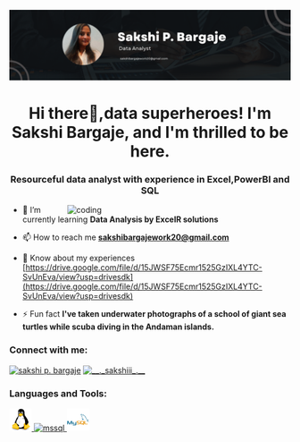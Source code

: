![logo](https://github.com/SakshiBargaje20/SakshiBargaje20/blob/main/Sakshi%20P.%20Bargaje.png)
<h1 align="center">Hi there👋,data superheroes! I'm Sakshi Bargaje, and I'm thrilled to be here.</h1>
<h3 align="center">Resourceful data analyst with experience in Excel,PowerBI and SQL</h3>
<img align="right" alt="coding" width="400" src="https://mir-s3-cdn-cf.behance.net/project_modules/disp/601014116770475.6068beff4640a.gif">

- 🌱 I’m currently learning **Data Analysis by ExcelR solutions**

- 📫 How to reach me **sakshibargajework20@gmail.com**

- 📄 Know about my experiences [https://drive.google.com/file/d/15JWSF75Ecmr1525GzIXL4YTC-SvUnEva/view?usp=drivesdk](https://drive.google.com/file/d/15JWSF75Ecmr1525GzIXL4YTC-SvUnEva/view?usp=drivesdk)

- ⚡ Fun fact **I've taken underwater photographs of a school of giant sea turtles while scuba diving in the Andaman islands.**

<h3 align="left">Connect with me:</h3>
<p align="left">
<a href="https://linkedin.com/in/sakshi p. bargaje" target="blank"><img align="center" src="https://raw.githubusercontent.com/rahuldkjain/github-profile-readme-generator/master/src/images/icons/Social/linked-in-alt.svg" alt="sakshi p. bargaje" height="30" width="40" /></a>
<a href="https://instagram.com/__._sakshiii_.__" target="blank"><img align="center" src="https://raw.githubusercontent.com/rahuldkjain/github-profile-readme-generator/master/src/images/icons/Social/instagram.svg" alt="__._sakshiii_.__" height="30" width="40" /></a>
</p>

<h3 align="left">Languages and Tools:</h3>
<p align="left"> <a href="https://www.linux.org/" target="_blank" rel="noreferrer"> <img src="https://raw.githubusercontent.com/devicons/devicon/master/icons/linux/linux-original.svg" alt="linux" width="40" height="40"/> </a> <a href="https://www.microsoft.com/en-us/sql-server" target="_blank" rel="noreferrer"> <img src="https://www.svgrepo.com/show/303229/microsoft-sql-server-logo.svg" alt="mssql" width="40" height="40"/> </a> <a href="https://www.mysql.com/" target="_blank" rel="noreferrer"> <img src="https://raw.githubusercontent.com/devicons/devicon/master/icons/mysql/mysql-original-wordmark.svg" alt="mysql" width="40" height="40"/> </a> </p>
